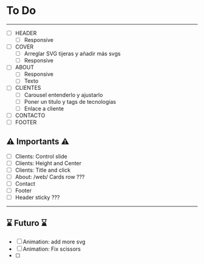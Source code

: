 # To Do
---
- [ ] HEADER
  - [ ] Responsive
- [ ] COVER
  - [ ] Arreglar SVG tijeras y añadir más svgs
  - [ ] Responsive
- [ ] ABOUT
  - [ ] Responsive
  - [ ] Texto
- [ ] CLIENTES
  - [ ] Carousel entenderlo y ajustarlo
  - [ ] Poner un titulo y tags de tecnologias
  - [ ] Enlace a cliente
- [ ] CONTACTO
- [ ] FOOTER

## ⚠ Importants ⚠
- [ ] Clients: Control slide
- [ ] Clients: Height and Center
- [ ] Clients: Title and click
- [ ] About: /web/ Cards row ???
- [ ] Contact
- [ ] Footer
- [ ] Header sticky ???

---
## ⌛ Futuro ⌛
- [ ] Animation: add more svg
- [ ] Animation: Fix scissors
- [ ] 

